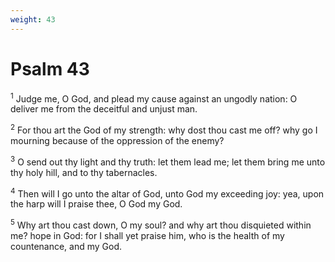 ```yaml
---
weight: 43
---
```


# Psalm 43

<sup>1</sup> Judge me, O God, and plead my cause against an ungodly nation: O deliver me from the deceitful and unjust man. 

<sup>2</sup> For thou art the God of my strength: why dost thou cast me off? why go I mourning because of the oppression of the enemy? 

<sup>3</sup> O send out thy light and thy truth: let them lead me; let them bring me unto thy holy hill, and to thy tabernacles. 

<sup>4</sup> Then will I go unto the altar of God, unto God my exceeding joy: yea, upon the harp will I praise thee, O God my God. 

<sup>5</sup> Why art thou cast down, O my soul? and why art thou disquieted within me? hope in God: for I shall yet praise him, who is the health of my countenance, and my God. 


